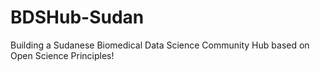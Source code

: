 # BDSHub-Sudan
Building a Sudanese Biomedical Data Science Community Hub based on Open Science Principles!

